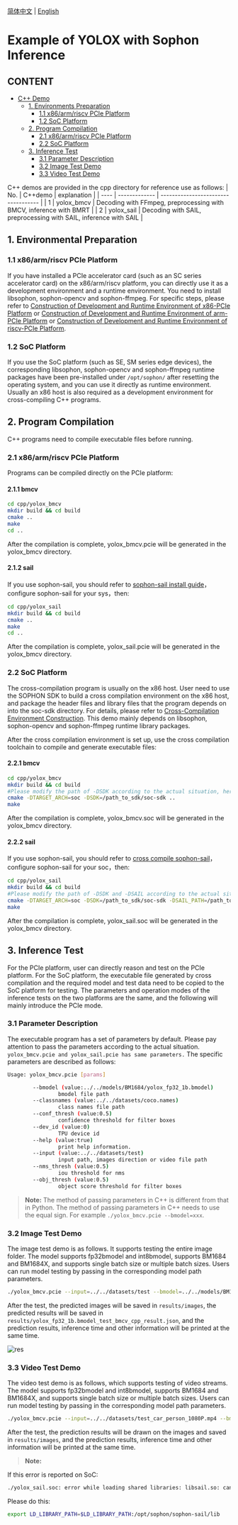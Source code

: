 [简体中文](./README.md) | [English](./README_EN.md)

# Example of YOLOX with Sophon Inference

## CONTENT

* [C++ Demo](#c-demo)
    * [1. Environments Preparation](#1-environments-preparation)
        * [1.1 x86/arm/riscv PCIe Platform](#11-x86armriscv-pcie-platform)
        * [1.2 SoC Platform](#12-soc-platform)
    * [2. Program Compilation](#2-program-compilation)
        * [2.1 x86/arm/riscv PCIe Platform](#21-x86armriscv-pcie-platform)
        * [2.2 SoC Platform](#22-soc-platform)
    * [3. Inference Test](#3-inference-test)
        * [3.1 Parameter Description](#31-parameter-description)
        * [3.2 Image Test Demo](#32-image-test-demo)
        * [3.3 Video Test Demo](#33-video-test-demo)

C++ demos are provided in the cpp directory for reference use as follows:
| No.  | C++demo      | explanation                                 |
| ---- | ------------- | -----------------------------------  |
| 1    | yolox_bmcv   | Decoding with FFmpeg, preprocessing with BMCV, inference with BMRT   |
| 2    | yolox_sail   | Decoding with SAIL, preprocessing with SAIL, inference with SAIL   |

## 1. Environmental Preparation
### 1.1 x86/arm/riscv PCIe Platform
If you have installed a PCIe accelerator card (such as an SC series accelerator card) on the x86/arm/riscv platform, you can directly use it as a development environment and a runtime environment. You need to install libsophon, sophon-opencv and sophon-ffmpeg. For specific steps, please refer to [Construction of Development and Runtime Environment of x86-PCIe Platform](../../../docs/Environment_Install_Guide_EN.md#3-x86-pcie-platform-development-and-runtime-environment-construction) or [Construction of Development and Runtime Environment of arm-PCIe Platform](../../../docs/Environment_Install_Guide_EN.md#5-arm-pcie-platform-development-and-runtime-environment-construction) or [Construction of Development and Runtime Environment of riscv-PCIe Platform](../../../docs/Environment_Install_Guide_EN.md#6-riscv-pcie-platform-development-and-runtime-environment-construction).

### 1.2 SoC Platform
If you use the SoC platform (such as SE, SM series edge devices), the corresponding libsophon, sophon-opencv and sophon-ffmpeg runtime packages have been pre-installed under `/opt/sophon/` after resetting the operating system, and you can use it directly as runtime environment. Usually an x86 host is also required as a development environment for cross-compiling C++ programs.



## 2. Program Compilation
C++ programs need to compile executable files before running.
### 2.1 x86/arm/riscv PCIe Platform
Programs can be compiled directly on the PCIe platform:
#### 2.1.1 bmcv
```bash
cd cpp/yolox_bmcv
mkdir build && cd build
cmake .. 
make
cd ..
```
After the compilation is complete, yolox_bmcv.pcie will be generated in the yolox_bmcv directory.

#### 2.1.2 sail
If you use sophon-sail, you should refer to [sophon-sail install guide](../../../docs/Environment_Install_Guide_EN.md#33-compilation-and-installation-of-sophon-sail)，configure sophon-sail for your sys，then:

```bash
cd cpp/yolox_sail
mkdir build && cd build
cmake ..
make
cd ..
```
After the compilation is complete, yolox_sail.pcie will be generated in the yolox_bmcv directory.
### 2.2 SoC Platform
The cross-compilation program is usually on the x86 host. User need to use the SOPHON SDK to build a cross compilation environment on the x86 host, and package the header files and library files that the program depends on into the soc-sdk directory. For details, please refer to [Cross-Compilation Environment Construction](../../../docs/Environment_Install_Guide_EN.md#41-cross-compiling-environment-construction). This demo mainly depends on libsophon, sophon-opencv and sophon-ffmpeg runtime library packages.

After the cross compilation environment is set up, use the cross compilation toolchain to compile and generate executable files:
#### 2.2.1 bmcv
```bash
cd cpp/yolox_bmcv
mkdir build && cd build
#Please modify the path of -DSDK according to the actual situation, here need to use the absolute path.
cmake -DTARGET_ARCH=soc -DSDK=/path_to_sdk/soc-sdk ..  
make
```
After the compilation is complete, yolox_bmcv.soc will be generated in the yolox_bmcv directory.
#### 2.2.2 sail
If you use sophon-sail, you should refer to [cross compile sophon-sail](../../../docs/Environment_Install_Guide_EN.md#42-cross-compiling-and-sophon-sail-installation)，configure sophon-sail for your soc，then:
```bash
cd cpp/yolox_sail
mkdir build && cd build
#Please modify the path of -DSDK and -DSAIL according to the actual situation, here need to use the absolute path.
cmake -DTARGET_ARCH=soc -DSDK=/path_to_sdk/soc-sdk -DSAIL_PATH=/path_to_sail/sophon-sail/build_soc/sophon-sail ..
make
```
After the compilation is complete, yolox_sail.soc will be generated in the yolox_bmcv directory.

## 3. Inference Test
For the PCIe platform, user can directly reason and test on the PCIe platform. For the SoC platform, the executable file generated by cross compilation and the required model and test data need to be copied to the SoC platform for testing. The parameters and operation modes of the inference tests on the two platforms are the same, and the following will mainly introduce the PCIe mode.

### 3.1 Parameter Description
The executable program has a set of parameters by default. Please pay attention to pass the parameters according to the actual situation. `yolox_bmcv.pcie and yolox_sail.pcie has same parameters.` The specific parameters are described as follows:
```bash
Usage: yolox_bmcv.pcie [params]

        --bmodel (value:../../models/BM1684/yolox_fp32_1b.bmodel)
                bmodel file path
        --classnames (value:../../datasets/coco.names)
                class names file path
        --conf_thresh (value:0.5)
                confidence threshold for filter boxes
        --dev_id (value:0)
                TPU device id
        --help (value:true)
                print help information.
        --input (value:../../datasets/test)
                input path, images direction or video file path
        --nms_thresh (value:0.5)
                iou threshold for nms
        --obj_thresh (value:0.5)
                object score threshold for filter boxes
```
> **Note:** The method of passing parameters in C++ is different from that in Python. The method of passing parameters in C++ needs to use the equal sign. For example `./yolox_bmcv.pcie --bmodel=xxx`.

### 3.2 Image Test Demo
The image test demo is as follows. It supports testing the entire image folder. The model supports fp32bmodel and int8bmodel, supports BM1684 and BM1684X, and supports single batch size or multiple batch sizes. Users can run model testing by passing in the corresponding model path parameters.
```bash
./yolox_bmcv.pcie --input=../../datasets/test --bmodel=../../models/BM1684/yolox_fp32_1b.bmodel --dev_id=0 --conf_thresh=0.5 --nms_thresh=0.5 --obj_thresh=0.5 --classnames=../../datasets/coco.names 
```
After the test, the predicted images will be saved in `results/images`, the predicted results will be saved in `results/yolox_fp32_1b.bmodel_test_bmcv_cpp_result.json`, and the prediction results, inference time and other information will be printed at the same time.


![res](../pics/zidane_cpp_bmcv.jpg)

### 3.3 Video Test Demo
The video test demo is as follows, which supports testing of video streams. The model supports fp32bmodel and int8bmodel, supports BM1684 and BM1684X, and supports single batch size or multiple batch sizes. Users can run model testing by passing in the corresponding model path parameters.
```bash
./yolox_bmcv.pcie --input=../../datasets/test_car_person_1080P.mp4 --bmodel=../../models/BM1684/yolox_fp32_1b.bmodel --dev_id=0 --conf_thresh=0.5 --nms_thresh=0.5 --obj_thresh=0.5 --classnames=../../datasets/coco.names
```
After the test, the prediction results will be drawn on the images and saved in `results/images`, and the prediction results, inference time and other information will be printed at the same time.

>**Note:**

If this error is reported on SoC:
```bash
./yolox_sail.soc: error while loading shared libraries: libsail.so: cannot open shared object file: No such file or directory
```
Please do this:
```bash
export LD_LIBRARY_PATH=$LD_LIBRARY_PATH:/opt/sophon/sophon-sail/lib
```
